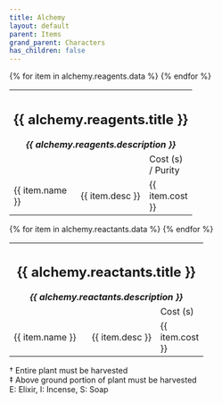 ```yaml
---
title: Alchemy
layout: default
parent: Items
grand_parent: Characters
has_children: false
---
```


<table>
  <colgroup>
    <col style="width: 120px" />
    <col />
    <col style="width: 80px" />
  </colgroup>
  <tr>
    <th colspan="3">
      <h2> {{ alchemy.reagents.title }} </h2>
      <em> {{ alchemy.reagents.description }}</em>
    </th>
  </tr>
  <tr>
    <td class="blank"></td>
    <td class="blank"></td>
    <td class="center">Cost (s) / Purity</td>
  </tr>
  {% for item in alchemy.reagents.data %}
    <tr>
      <td>{{ item.name }}</td>
      <td>{{ item.desc }}</td>
      <td class="center">{{ item.cost }}</td>
    </tr>
  {% endfor %}
</table>

<div class="spacer-xl"></div>

<table>
  <colgroup>
    <col style="width: 140px" />
    <col />
    <col style="width: 80px" />
  </colgroup>
  <tr>
    <th colspan="3">
      <h2> {{ alchemy.reactants.title }} </h2>
      <em> {{ alchemy.reactants.description }}</em>
    </th>
  </tr>
  <tr>
    <td class="blank"></td>
    <td class="blank"></td>
    <td class="center">Cost (s)</td>
  </tr>
  {% for item in alchemy.reactants.data %}
    <tr>
      <td>{{ item.name }}</td>
      <td>{{ item.desc }}</td>
      <td>{{ item.cost }}</td>
    </tr>
  {% endfor %}
</table>

† Entire plant must be harvested  
‡ Above ground portion of plant must be harvested  
E: Elixir, I: Incense, S: Soap
